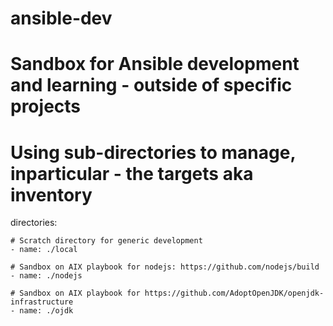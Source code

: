 # ansible-dev
# Sandbox for Ansible development and learning - outside of specific projects
# Using sub-directories to manage, inparticular - the targets aka inventory
  directories:

    # Scratch directory for generic development
    - name: ./local

    # Sandbox on AIX playbook for nodejs: https://github.com/nodejs/build
    - name: ./nodejs

    # Sandbox on AIX playbook for https://github.com/AdoptOpenJDK/openjdk-infrastructure
    - name: ./ojdk
